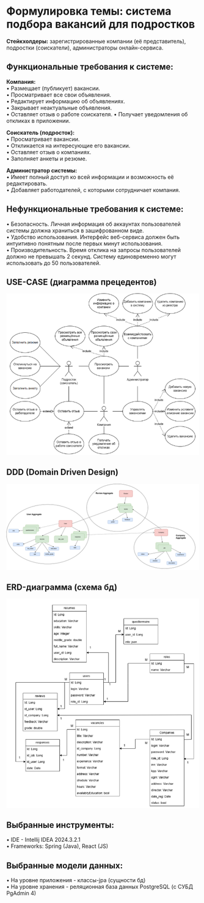 # Формулировка темы: система подбора вакансий для подростков

**Стейкхолдеры:** зарегистрированные компании (её представитель), подростки (соискатели), администраторы онлайн-сервиса.

## Функциональные требования к системе:  

**Компания:**  
• Размещает (публикует) вакансии.  
• Просматривает все свои объявления.     
• Редактирует информацию об объявлениях.  
• Закрывает неактуальные объявления.   
• Оставляет отзыв о работе соискателя.
• Получает уведомления об откликах в приложении.  

**Соискатель (подросток):**  
• Просматривает вакансии.  
• Откликается на интересующие его вакансии.  
• Оставляет отзыв о компаниях.  
• Заполняет анкеты и резюме.  

**Администратор системы:**  
• Имеет полный доступ ко всей информации и возможность её редактировать.  
• Добавляет работодателей, с которыми сотрудничает компания.

## Нефункциональные требования к системе:  
• Безопасность. Личная информация об аккаунтах пользователей системы должна храниться в зашифрованном виде.    
• Удобство использования. Интерфейс веб-сервиса должен быть интуитивно понятным после первых минут использования.  
• Производительность. Время отклика на запросы пользователей должно не превышать 2 секунд. Систему единовременно могут использовать до 50 пользователей.

## USE-CASE (диаграмма прецедентов)
![alt text](resources/use_case.png)

## DDD (Domain Driven Design)
![alt text](resources/DDD.drawio.png)

## ERD-диаграмма (схема бд)
![alt text](resources/db.png)

## Выбранные инструменты:  
• IDE - Intellij IDEA 2024.3.2.1  
• Frameworks: Spring (Java), React (JS)    

## Выбранные модели данных:  
• На уровне приложения - классы-jpa (сущности бд)  
• На уровне хранения - реляционная база данных PostgreSQL (с СУБД PgAdmin 4)  

